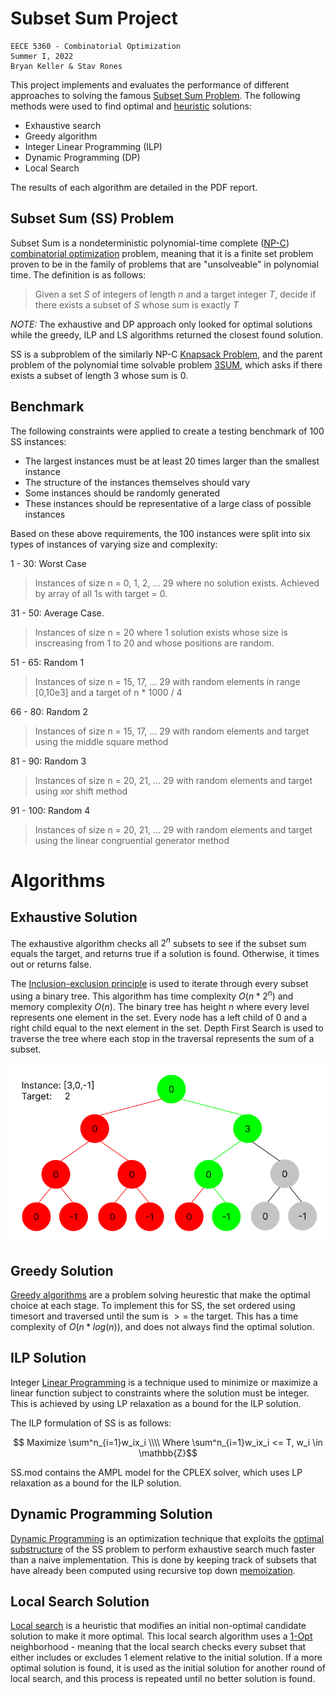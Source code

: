 # Subset Sum Project
    EECE 5360 - Combinatorial Optimization
    Summer I, 2022
    Bryan Keller & Stav Rones

This project implements and evaluates the performance of different approaches to solving the famous [Subset Sum Problem](https://en.wikipedia.org/wiki/Subset_sum_problem).  The following methods were used to find optimal and [heuristic](https://en.wikipedia.org/wiki/Heuristic_(computer_science)) solutions:

- Exhaustive search
- Greedy algorithm
- Integer Linear Programming (ILP)
- Dynamic Programming (DP)
- Local Search

The results of each algorithm are detailed in the PDF report.

## Subset Sum (SS) Problem

Subset Sum is a nondeterministic polynomial-time complete ([NP-C](https://en.wikipedia.org/wiki/NP-completeness)) [combinatorial optimization](https://en.wikipedia.org/wiki/Combinatorial_optimization) problem, meaning that it is a finite set problem proven to be in the family of problems that are "unsolveable" in polynomial time. The definition is as follows:

> Given a set $S$ of integers of length $n$ and a target integer $T$, decide if there exists a subset of $S$ whose sum is exactly $T$

_NOTE:_ The exhaustive and DP approach only looked for optimal solutions while the greedy, ILP and LS algorithms returned the closest found solution. 

SS is a subproblem of the similarly NP-C [Knapsack Problem](https://en.wikipedia.org/wiki/Knapsack_problem#:~:text=The%20knapsack%20problem%20is%20a,is%20as%20large%20as%20possible.), and the parent problem of the polynomial time solvable problem [3SUM](https://en.wikipedia.org/wiki/3SUM), which asks if there exists a subset of length 3 whose sum is 0. 

## Benchmark

The following constraints were applied to create a testing benchmark of 100 SS instances:
- The largest instances must be at least 20 times larger than the smallest instance
- The structure of the instances themselves should vary
- Some instances should be randomly generated
- These instances should be representative of a large class of possible instances 

Based on these above requirements, the 100 instances were split into six types of instances of varying size and complexity:

1 - 30: Worst Case
> Instances of size n = 0, 1, 2, ... 29 where no solution exists. Achieved by array of all 1s with target = 0.

31 - 50: Average Case.
> Instances of size n = 20 where 1 solution exists whose size is inscreasing from 1 to 20 and whose positions are random.

51 - 65: Random 1
> Instances of size n = 15, 17, ... 29 with random elements in range [0,10e3] and a target of n * 1000 / 4

66 - 80: Random 2
> Instances of size n = 15, 17, ... 29 with random elements and target using the middle square method

81 - 90: Random 3
> Instances of size n = 20, 21, ... 29 with random elements and target using xor shift method

91 - 100: Random 4
> Instances of size n = 20, 21, ... 29 with random elements and target using the linear congruential generator method

# Algorithms

## Exhaustive Solution

The exhaustive algorithm checks all $2^n$ subsets to see if the subset sum equals the target, and returns true if a solution is found. Otherwise, it times out or returns false.

The [Inclusion-exclusion principle](https://en.wikipedia.org/wiki/Inclusion%E2%80%93exclusion_principle) is used to iterate through every subset using a binary tree. This algorithm has time complexity $O(n*2^n)$ and memory complexity $O(n)$. The binary tree has height $n$ where every level represents one element in the set. Every node has a left child of 0 and a right child equal to the next element in the set. Depth First Search is used to traverse the tree where each stop in the traversal represents the sum of a subset.   

![](exhaustive_tree.png)

## Greedy Solution

[Greedy algorithms](https://en.wikipedia.org/wiki/Greedy_algorithm) are a problem solving heurestic that make the optimal choice at each stage. To implement this for SS, the set ordered using timesort and traversed until the sum is $>=$ the target. This has a time complexity of $O(n*log(n))$, and does not always find the optimal solution. 

## ILP Solution

Integer [Linear Programming](https://en.wikipedia.org/wiki/Linear_programming) is a technique used to minimize or maximize a linear function subject to constraints where the solution must be integer. This is achieved by using LP relaxation as a bound for the ILP solution. 

The ILP formulation of SS is as follows:

$$ Maximize \sum^n_{i=1}w_ix_i \\\\ Where \sum^n_{i=1}w_ix_i <= T, w_i \in \mathbb{Z}$$

SS.mod contains the AMPL model for the CPLEX solver, which uses LP relaxation as a bound for the ILP solution. 

## Dynamic Programming Solution
[Dynamic Programming](https://en.wikipedia.org/wiki/Dynamic_programming) is an optimization technique that exploits the [optimal substructure](https://en.wikipedia.org/wiki/Optimal_substructure) of the SS problem to perform exhaustive search much faster than a naive implementation. This is done by keeping track of subsets that have already been computed using recursive top down [memoization](https://en.wikipedia.org/wiki/Memoization).


## Local Search Solution

[Local search](https://en.wikipedia.org/wiki/Local_search_(optimization)) is a heuristic that modifies an initial non-optimal candidate solution to make it more optimal. 
This local search algorithm uses a [1-Opt](https://en.wikipedia.org/wiki/2-opt) neighborhood - meaning that the local search checks every subset that either includes or excludes 1 element relative to the initial solution. If a more optimal solution is found, it is used as the initial solution for another round of local search, and this process is repeated until no better solution is found.

